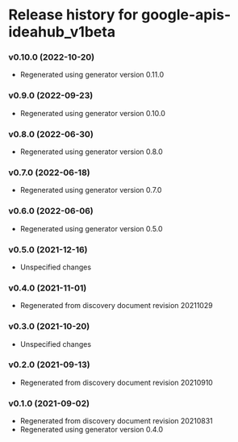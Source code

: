 # Release history for google-apis-ideahub_v1beta

### v0.10.0 (2022-10-20)

* Regenerated using generator version 0.11.0

### v0.9.0 (2022-09-23)

* Regenerated using generator version 0.10.0

### v0.8.0 (2022-06-30)

* Regenerated using generator version 0.8.0

### v0.7.0 (2022-06-18)

* Regenerated using generator version 0.7.0

### v0.6.0 (2022-06-06)

* Regenerated using generator version 0.5.0

### v0.5.0 (2021-12-16)

* Unspecified changes

### v0.4.0 (2021-11-01)

* Regenerated from discovery document revision 20211029

### v0.3.0 (2021-10-20)

* Unspecified changes

### v0.2.0 (2021-09-13)

* Regenerated from discovery document revision 20210910

### v0.1.0 (2021-09-02)

* Regenerated from discovery document revision 20210831
* Regenerated using generator version 0.4.0

